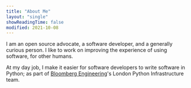 ```yaml
---
title: "About Me"
layout: "single"
showReadingTime: false
modified: 2021-10-08
---
```


I am an open source advocate, a software developer, and a generally
curious person. I like to work on improving the experience of using
software, for other humans.

At my day job, I make it easier for software developers to write
software in Python; as part of [Bloomberg Engineering]'s London
Python Infrastructure team.

[bloomberg engineering]: https://www.techatbloomberg.com/
[how to say my name]: /media/how-to-say-pradyun.mp3
